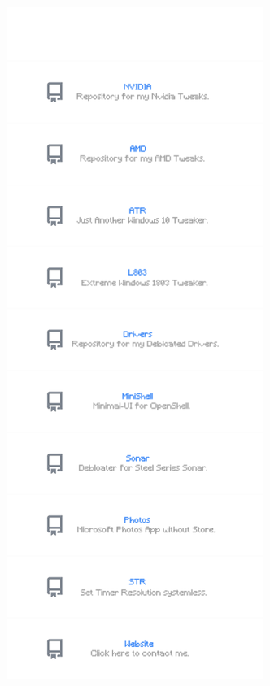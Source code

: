 <!--           [<img src="img/link">](http://example.com/)           --> 
[<img src="https://github.com/gzmatte/trash/blob/main/0Developing.png">](https://github.com/gzmatte)
[<img src="https://github.com/gzmatte/trash/blob/main/0NVIDIA.png">](https://github.com/gzmatte/NVIDIA)
[<img src="https://github.com/gzmatte/trash/blob/main/0AMD.png">](https://github.com/gzmatte/AMD)
[<img src="https://github.com/gzmatte/trash/blob/main/0ATR.png">](https://github.com/gzmatte/ATR)
[<img src="https://github.com/gzmatte/trash/blob/main/0L803.png">](https://github.com/gzmatte/L803)
[<img src="https://github.com/gzmatte/trash/blob/main/0Drivers.png">](https://github.com/gzmatte/Drivers)
[<img src="https://github.com/gzmatte/trash/blob/main/0OpenShell.png">](https://github.com/gzmatte/Mini-Shell)
[<img src="https://github.com/gzmatte/trash/blob/main/0Sonar.png">](https://github.com/gzmatte/Sonar)
[<img src="https://github.com/gzmatte/trash/blob/main/0photos.png">](https://github.com/gzmatte/ms-photos)
[<img src="https://github.com/gzmatte/trash/blob/main/0STR.png">](https://github.com/gzmatte/STR)
[<img src="https://github.com/gzmatte/trash/blob/main/0web2.png">](https://gzmatte.github.io/)


<!-- [<img src="[https://github.com/gzmatte/trash/blob/main/0Download.png">](LINK)  -->
